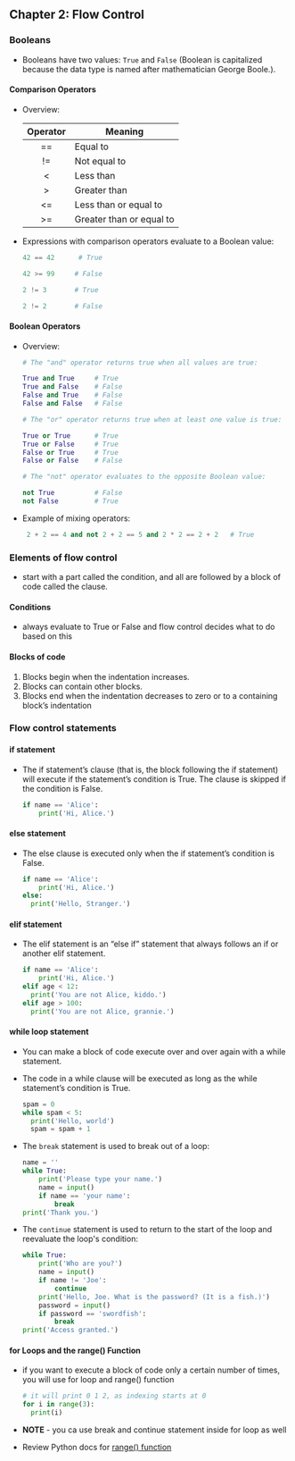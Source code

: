 ## Chapter 2: Flow Control

### Booleans

- Booleans have two values: `True` and `False` (Boolean is capitalized because the data type is named after mathematician George Boole.).

#### Comparison Operators

- Overview:

  | Operator | Meaning                  |
  | :------: | ------------------------ |
  |    ==    | Equal to                 |
  |    !=    | Not equal to             |
  |    <     | Less than                |
  |    >     | Greater than             |
  |    <=    | Less than or equal to    |
  |    >=    | Greater than or equal to |

- Expressions with comparison operators evaluate to a Boolean value:

  ```python
  42 == 42      # True

  42 >= 99     # False

  2 != 3       # True

  2 != 2       # False
  ```

#### Boolean Operators

- Overview:

  ```python
  # The "and" operator returns true when all values are true:

  True and True     # True
  True and False    # False
  False and True    # False
  False and False   # False

  # The "or" operator returns true when at least one value is true:
  
  True or True      # True
  True or False     # True
  False or True     # True
  False or False    # False

  # The "not" operator evaluates to the opposite Boolean value:
  
  not True          # False
  not False         # True

  ```

- Example of mixing operators:

  ```python
   2 + 2 == 4 and not 2 + 2 == 5 and 2 * 2 == 2 + 2   # True
  ```

### Elements of flow control

- start with a part called the condition, and all are followed by a block of code called the clause.

#### Conditions

- always evaluate to True or False and flow control decides what to do based on this

#### Blocks of code

 1. Blocks begin when the indentation increases.
 2. Blocks can contain other blocks.
 3. Blocks end when the indentation decreases to zero or to a containing block’s indentation

### Flow control statements

#### if statement

- The if statement’s clause (that is, the block following the if statement) will execute if the statement’s condition is True. The clause is skipped if the condition is False.

  ```python
  if name == 'Alice':
      print('Hi, Alice.')
  ```

#### else statement

- The else clause is executed only when the if statement’s condition is False.

  ```python
  if name == 'Alice':
      print('Hi, Alice.')
  else:
    print('Hello, Stranger.')
  ```

#### elif statement

- The elif statement is an “else if” statement that always follows an if or another elif statement.

  ```python
  if name == 'Alice':
      print('Hi, Alice.')
  elif age < 12:
    print('You are not Alice, kiddo.')
  elif age > 100:
    print('You are not Alice, grannie.')
  ```

#### while loop statement

- You can make a block of code execute over and over again with a while statement.
- The code in a while clause will be executed as long as the while statement’s condition is True.

  ```python
  spam = 0
  while spam < 5:
    print('Hello, world')
    spam = spam + 1
  ```

- The `break` statement is used to break out of a loop:

  ```python
  name = ''
  while True:
      print('Please type your name.')
      name = input()
      if name == 'your name':
          break
  print('Thank you.')
  ```

- The `continue` statement is used to return to the start of the loop and reevaluate the loop's condition:

  ```python
  while True:
      print('Who are you?')
      name = input()
      if name != 'Joe':
          continue
      print('Hello, Joe. What is the password? (It is a fish.)')
      password = input()
      if password == 'swordfish':
          break
  print('Access granted.')
  ```

#### for Loops and the range() Function

- if you want to execute a block of code only a certain number of times, you will use for loop and range() function

  ```python
  # it will print 0 1 2, as indexing starts at 0
  for i in range(3):
    print(i)
  ```

- **NOTE** - you ca use break and continue statement inside for loop as well
- Review Python docs for [range() function](https://docs.python.org/3/library/stdtypes.html#range)
